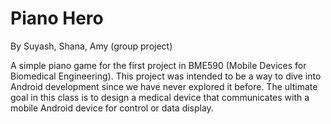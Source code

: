 # Piano Hero
By Suyash, Shana, Amy (group project)

A simple piano game for the first project in BME590 (Mobile Devices for Biomedical Engineering). This project was intended to be a way to dive into Android development since we have never explored it before. The ultimate goal in this class is to design a medical device that communicates with a mobile Android device for control or data display. 


